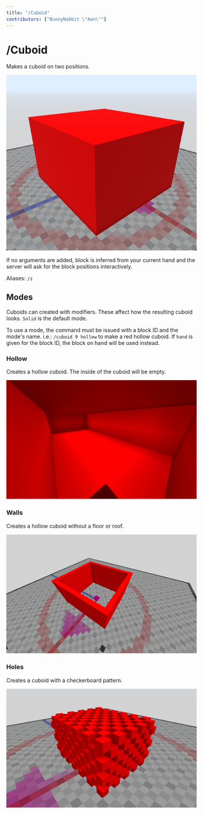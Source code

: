 ```yaml
---
title: "/Cuboid"
contributors: ["BunnyNabbit \"Aon\""]
---
```

# /Cuboid
Makes a cuboid on two positions.

![Red solid cuboid](./cuboid-output.webp)

If no arguments are added, block is inferred from your current hand and the server will ask for the block positions interactively.

Aliases: `/z`

## Modes
Cuboids can created with modifiers. These affect how the resulting cuboid looks. `Solid` is the default mode.

To use a mode, the command must be issued with a block ID and the mode's name. i.e.: `/cuboid 9 hollow` to make a red hollow cuboid. If `hand` is given for the block ID, the block on hand will be used instead.

### Hollow
Creates a hollow cuboid. The inside of the cuboid will be empty.

![Red hollow cuboid](./cuboid-hollow.webp)

### Walls
Creates a hollow cuboid without a floor or roof.

![Red walls](./cuboid-walls.webp)

### Holes
Creates a cuboid with a checkerboard pattern.

![Red cuboid with holes resembling a checkerboard](./cuboid-holes.webp)